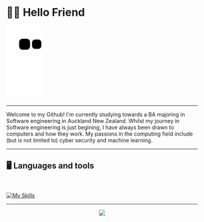 # ✌🏽 Hello Friend

![snake svg](https://github.com/Trentjm/Trentjm/blob/output/github-contribution-grid-snake.svg)

---

Welcome to my Github! I'm currently studying towards a BA majoring in Software engineering in Auckland New Zealand. Whilst my journey in Software engineering is just begining, I have always been drawn to computers and how they work. My passions in the computing field include (but is not limited to) cyber security and machine learning.

---

## <c> 🖥️ Languages and tools <c>

<br>

[![My Skills](https://skillicons.dev/icons?i=linux,cpp,swift,git,html,css)](https://skillicons.dev)

---

<p align="center">
<img src="https://github.com/Trentjm/Trentjm/blob/main/Images/Zen.gif"
</p>

